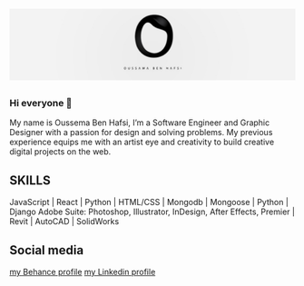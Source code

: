 # ![ouss-hafsi](https://github.com/ouss-hafsi/ouss-hafsi/blob/main/1657175685672.jfif)
### Hi everyone  👋
My name is Oussema Ben Hafsi, I’m a Software Engineer and Graphic Designer with a passion for design and solving problems. My previous experience equips me with an artist eye and creativity to build creative digital projects on the web. 


## SKILLS
JavaScript | React | Python | HTML/CSS | Mongodb | Mongoose | Python | Django
Adobe Suite: Photoshop, Illustrator, InDesign, After Effects, Premier 
| Revit | AutoCAD | SolidWorks


## Social media
[my Behance profile](https://www.behance.net/oussamaben4273I)
[my Linkedin profile](https://www.linkedin.com/in/oussema-ben-hafsi-2211b5217/)
